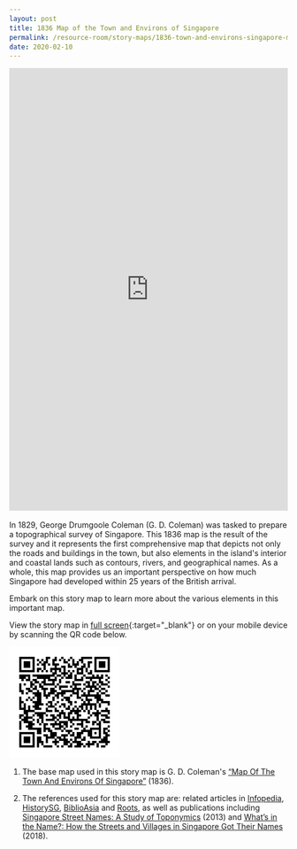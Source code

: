 ```yaml
---
layout: post
title: 1836 Map of the Town and Environs of Singapore
permalink: /resource-room/story-maps/1836-town-and-environs-singapore-map
date: 2020-02-10
---
```


<iframe src="https://uploads.knightlab.com/storymapjs/04f5c05311b7e48aadefd0cdd269c308/1836-map-of-the-town-and-environs-of-singapore/index.html" frameborder="0" width="100%" height="800"></iframe>

In 1829, George Drumgoole Coleman (G. D. Coleman) was tasked to prepare a topographical survey of Singapore. This 1836 map is the result of the survey and it represents the first comprehensive map that depicts not only the roads and buildings in the town, but also elements in the island's interior and coastal lands such as contours, rivers, and geographical names. As a whole, this map provides us an important perspective on how much Singapore had developed within 25 years of the British arrival. 

Embark on this story map to learn more about the various elements in this important map.

View the story map in [full screen](https://uploads.knightlab.com/storymapjs/04f5c05311b7e48aadefd0cdd269c308/1836-map-of-the-town-and-environs-of-singapore/index.html){:target="_blank"} or on your mobile device by scanning the QR code below.

<img src="/images/qr-code-storymap-1836-coleman-map.png" alt="qr-code-1836-coleman-map" style="width:200px;" />

1. The base map used in this story map is G. D. Coleman's [“Map Of The Town And Environs Of Singapore”](https://www.nas.gov.sg/archivesonline/maps_building_plans/record-details/f98c5272-115c-11e3-83d5-0050568939ad) (1836).

2. The references used for this story map are: related articles in [Infopedia](https://eresources.nlb.gov.sg/infopedia/), [HistorySG](http://eresources.nlb.gov.sg/history), [BiblioAsia](https://www.nlb.gov.sg/Browse/BiblioAsia.aspx) and [Roots](https://www.roots.sg/), as well as publications including [Singapore Street Names: A Study of Toponymics](https://eservice.nlb.gov.sg/item_holding.aspx?bid=200123850) (2013) and [What’s in the Name?: How the Streets and Villages in Singapore Got Their Names](https://eservice.nlb.gov.sg/item_holding.aspx?bid=202924449) (2018).

